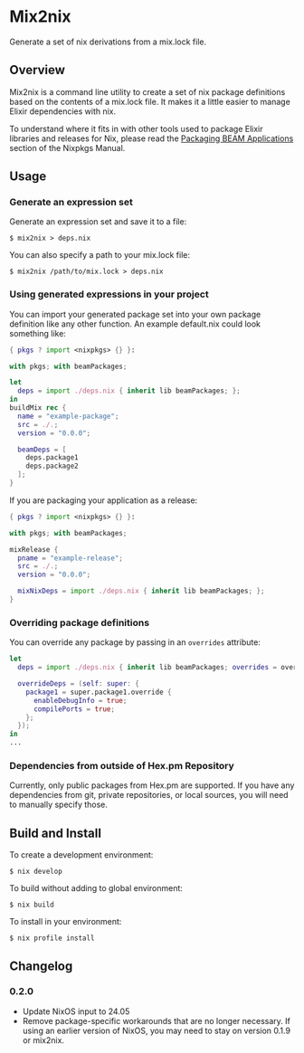 # Mix2nix
Generate a set of nix derivations from a mix.lock file.

## Overview

Mix2nix is a command line utility to create a set of nix package definitions
based on the contents of a mix.lock file. It makes it a little easier to manage
Elixir dependencies with nix.

To understand where it fits in with other tools used to package Elixir libraries
and releases for Nix, please read the [Packaging BEAM Applications](https://nixos.org/manual/nixpkgs/stable/#packaging-beam-applications) section
of the Nixpkgs Manual.

## Usage

### Generate an expression set

Generate an expression set and save it to a file:
```
$ mix2nix > deps.nix
```

You can also specify a path to your mix.lock file:
```
$ mix2nix /path/to/mix.lock > deps.nix
```

### Using generated expressions in your project

You can import your generated package set into your own package definition like
any other function. An example default.nix could look something like:
```nix
{ pkgs ? import <nixpkgs> {} }:

with pkgs; with beamPackages;

let
  deps = import ./deps.nix { inherit lib beamPackages; };
in
buildMix rec {
  name = "example-package";
  src = ./.;
  version = "0.0.0";

  beamDeps = [
    deps.package1
    deps.package2
  ];
}
```

If you are packaging your application as a release:
```nix
{ pkgs ? import <nixpkgs> {} }:

with pkgs; with beamPackages;

mixRelease {
  pname = "example-release";
  src = ./.;
  version = "0.0.0";

  mixNixDeps = import ./deps.nix { inherit lib beamPackages; };
}
```

### Overriding package definitions

You can override any package by passing in an `overrides` attribute:
```nix
let
  deps = import ./deps.nix { inherit lib beamPackages; overrides = overrideDeps; };

  overrideDeps = (self: super: {
    package1 = super.package1.override {
      enableDebugInfo = true;
      compilePorts = true;
    };
  });
in
...
```

### Dependencies from outside of Hex.pm Repository

Currently, only public packages from Hex.pm are supported. If you have any
dependencies from git, private repositories, or local sources, you will need
to manually specify those.

## Build and Install

To create a development environment:
```
$ nix develop
```

To build without adding to global environment:
```
$ nix build
```

To install in your environment:
```
$ nix profile install
```

## Changelog

### 0.2.0
* Update NixOS input to 24.05
* Remove package-specific workarounds that are no longer necessary. If using an earlier version of NixOS, you may need to stay on version 0.1.9 or mix2nix.
